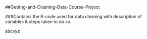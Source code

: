 ##Getting-and-Cleaning-Data-Course-Project


###Contains the R-code used for data cleaning with description of variables &amp; steps taken to do so. 

abcxyz

